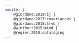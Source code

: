 ```yaml
---
nocite: |
    @giordano:2019:ij |
    @giordano:2017:covariances |
    @giordano:2015:lrvb |
    @winther:2015:mind |
    @regier:2018:cataloging
---
```

